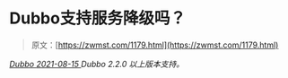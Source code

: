 <!--yml
category: 未分类
date: 0001-01-01 00:00:00
--->

# Dubbo支持服务降级吗？

> 原文：[https://zwmst.com/1179.html](https://zwmst.com/1179.html)

   [ *Dubbo* ](https://zwmst.com/dubbo)*[ <time datetime="2021-08-15T10:40:23+08:00"> 2021-08-15 </time> ](https://zwmst.com/1179.html)  Dubbo 2.2.0 以上版本支持。*